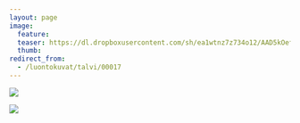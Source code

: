 ```yaml
---
layout: page
image:
  feature:
  teaser: https://dl.dropboxusercontent.com/sh/ea1wtnz7z734o12/AAD5kOefN1uw7KDvU904ybcka/luontokuvat/talvi/DSC19857-245px.jpg
  thumb:
redirect_from:
  - /luontokuvat/talvi/00017
---
```


[![](https://dl.dropboxusercontent.com/sh/ea1wtnz7z734o12/AAA89rtSrepauE_fpb1EF3vma/luontokuvat/talvi/DSC19847-800px.jpg)](https://dl.dropboxusercontent.com/sh/ea1wtnz7z734o12/AACqr_tAvST0KPDFc3bNg5nca/luontokuvat/talvi/DSC19847.jpg)

[![](https://dl.dropboxusercontent.com/sh/ea1wtnz7z734o12/AABqjEEMhbVb56Pf-SqRdu0ra/luontokuvat/talvi/DSC19857-800px.jpg)](https://dl.dropboxusercontent.com/sh/ea1wtnz7z734o12/AAByD7vUlEkkLx79oCY7npWea/luontokuvat/talvi/DSC19857.jpg)
